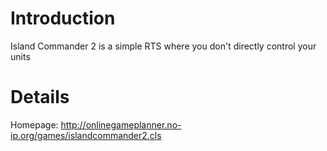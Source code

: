 # Introduction #

Island Commander 2 is a simple RTS where you don't directly control your units


# Details #

Homepage: http://onlinegameplanner.no-ip.org/games/islandcommander2.cls